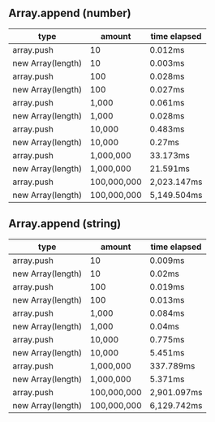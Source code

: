 ## Array.append (number)

|type|amount|time elapsed|
|-|-|-|
array.push|10|0.012ms
new Array(length)|10|0.003ms
array.push|100|0.028ms
new Array(length)|100|0.027ms
array.push|1,000|0.061ms
new Array(length)|1,000|0.028ms
array.push|10,000|0.483ms
new Array(length)|10,000|0.27ms
array.push|1,000,000|33.173ms
new Array(length)|1,000,000|21.591ms
array.push|100,000,000|2,023.147ms
new Array(length)|100,000,000|5,149.504ms
## Array.append (string)

|type|amount|time elapsed|
|-|-|-|
array.push|10|0.009ms
new Array(length)|10|0.02ms
array.push|100|0.019ms
new Array(length)|100|0.013ms
array.push|1,000|0.084ms
new Array(length)|1,000|0.04ms
array.push|10,000|0.775ms
new Array(length)|10,000|5.451ms
array.push|1,000,000|337.789ms
new Array(length)|1,000,000|5.371ms
array.push|100,000,000|2,901.097ms
new Array(length)|100,000,000|6,129.742ms
